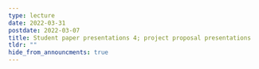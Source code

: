 ```yaml
---
type: lecture
date: 2022-03-31
postdate: 2022-03-07
title: Student paper presentations 4; project proposal presentations
tldr: ""
hide_from_announcments: true
---
```

